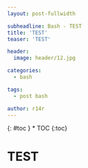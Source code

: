```yaml
---
layout: post-fullwidth

subheadline: Bash - TEST
title: 'TEST'
teaser: 'TEST'

header:
  image: header/12.jpg

categories:
  - bash

tags:
  - post bash

author: r14r
---
```

<div class="row"><div class="medium-4 medium-push-8 columns" markdown="1"><div class="panel radius" markdown="1">
{: #toc }
*  TOC
{:toc}
</div></div><div class="medium-8 medium-pull-4 columns" markdown="1">

# TEST
